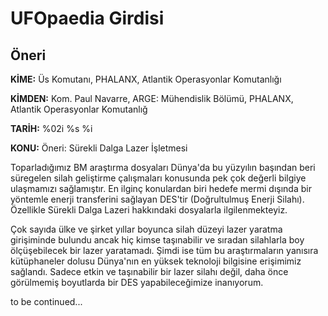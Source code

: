 # UFOpaedia Girdisi

## Öneri

**KİME:** Üs Komutanı, PHALANX, Atlantik Operasyonlar Komutanlığı

**KİMDEN:** Kom. Paul Navarre, ARGE: Mühendislik Bölümü, PHALANX,
Atlantik Operasyonlar Komutanlığ

**TARİH:** %02i %s %i

**KONU:** Öneri: Sürekli Dalga Lazer İşletmesi

Toparladığımız BM araştırma dosyaları Dünya'da bu yüzyılın başından beri
süregelen silah geliştirme çalışmaları konusunda pek çok değerli bilgiye
ulaşmamızı sağlamıştır. En ilginç konulardan biri hedefe mermi dışında
bir yöntemle enerji transferini sağlayan DES'tir (Doğrultulmuş Enerji
Silahı). Özellikle Sürekli Dalga Lazeri hakkındaki dosyalarla
ilgilenmekteyiz.

Çok sayıda ülke ve şirket yıllar boyunca silah düzeyi lazer yaratma
girişiminde bulundu ancak hiç kimse taşınabilir ve sıradan silahlarla
boy ölçüşebilecek bir lazer yaratamadı. Şimdi ise tüm bu araştırmaların
yanısıra kütüphaneler dolusu Dünya'nın en yüksek teknoloji bilgisine
erişimimiz sağlandı. Sadece etkin ve taşınabilir bir lazer silahı değil,
daha önce görülmemiş boyutlarda bir DES yapabileceğimize inanıyorum.

to be continued...